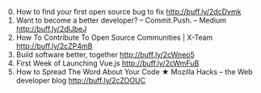 0. How to find your first open source bug to fix http://buff.ly/2dcDvmk
1. Want to become a better developer? – Commit.Push. – Medium http://buff.ly/2dlJbeJ
2. How To Contribute To Open Source Communities | X-Team http://buff.ly/2cZP4mB
3. Build software better, together http://buff.ly/2cWneo5
4. First Week of Launching Vue.js http://buff.ly/2cWmFuB
5. How to Spread The Word About Your Code ★ Mozilla Hacks – the Web developer blog http://buff.ly/2cZOOUC
